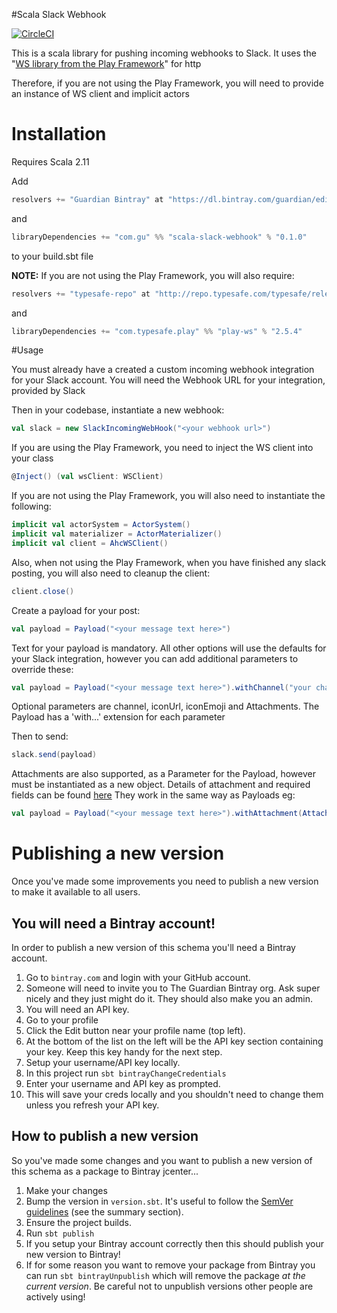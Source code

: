 #Scala Slack Webhook

[![CircleCI](https://circleci.com/gh/guardian/scala-slack-webhook.svg?style=svg)](https://circleci.com/gh/guardian/scala-slack-webhook)

This is a scala library for pushing incoming webhooks to Slack. It uses the "[WS library from the Play Framework](https://www.playframework.com/documentation/2.5.x/ScalaWS)" for http

Therefore, if you are not using the Play Framework, you will need to provide an instance of WS client and implicit actors

# Installation

Requires Scala 2.11

Add

```scala
resolvers += "Guardian Bintray" at "https://dl.bintray.com/guardian/editorial-tools"
```

and

```scala
libraryDependencies += "com.gu" %% "scala-slack-webhook" % "0.1.0"
```

to your build.sbt file

**NOTE:** If you are not using the Play Framework, you will also require:

```scala
resolvers += "typesafe-repo" at "http://repo.typesafe.com/typesafe/releases/"
```

and

```scala
libraryDependencies += "com.typesafe.play" %% "play-ws" % "2.5.4"
```

#Usage

You must already have a created a custom incoming webhook integration for your Slack account. You will need the Webhook URL for your integration, provided by Slack

Then in your codebase, instantiate a new webhook:

```scala
val slack = new SlackIncomingWebHook("<your webhook url>")
```

If you are using the Play Framework, you need to inject the WS client into your class

```scala
@Inject() (val wsClient: WSClient)
```

If you are not using the Play Framework, you will also need to instantiate the following:

```scala
implicit val actorSystem = ActorSystem()
implicit val materializer = ActorMaterializer()
implicit val client = AhcWSClient()
```

Also, when not using the Play Framework, when you have finished any slack posting, you will also need to cleanup the client:

```scala
client.close()
```

Create a payload for your post:

```scala
val payload = Payload("<your message text here>")
```

Text for your payload is mandatory. All other options will use the defaults for your Slack integration, however you can add additional parameters to override these:

```scala
val payload = Payload("<your message text here>").withChannel("your channel here")
```

Optional parameters are channel, iconUrl, iconEmoji and Attachments. The Payload has a 'with...' extension for each parameter

Then to send:

```scala
slack.send(payload)
```

Attachments are also supported, as a Parameter for the Payload, however must be instantiated as a new object. Details of attachment and required fields can be found [here](https://api.slack.com/docs/message-attachments) They work in the same way as Payloads eg:

```scala
val payload = Payload("<your message text here>").withAttachment(Attachment(<params>))
```

# Publishing a new version

Once you've made some improvements  you need to publish a new version to make it available to all users.

## You will need a Bintray account!
In order to publish a new version of this schema you'll need a Bintray account.

1. Go to `bintray.com` and login with your GitHub account.
2. Someone will need to invite you to The Guardian Bintray org. Ask super nicely and they just might do it. They should also make you an admin.
3. You will need an API key.
  1. Go to your profile
  2. Click the Edit button near your profile name (top left).
  3. At the bottom of the list on the left will be the API key section containing your key. Keep this key handy for the next step.
4. Setup your username/API key locally.
  1. In this project run `sbt bintrayChangeCredentials`
  2. Enter your username and API key as prompted.
  3. This will save your creds locally and you shouldn't need to change them unless you refresh your API key.

## How to publish a new version
So you've made some changes and you want to publish a new version of this schema as a package to Bintray jcenter...

1. Make your changes
2. Bump the version in `version.sbt`. It's useful to follow the [SemVer guidelines](http://semver.org/) (see the summary section).
3. Ensure the project builds.
4. Run `sbt publish`
5. If you setup your Bintray account correctly then this should publish your new version to Bintray!
6. If for some reason you want to remove your package from Bintray you can run `sbt bintrayUnpublish` which will remove the package *at the current version*. Be careful not to unpublish versions other people are actively using!

